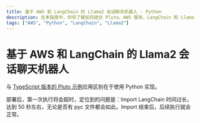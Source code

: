 ```yaml
---
title: 基于 AWS 和 LangChain 的 Llama2 会话聊天机器人 - Python
description: 在本指南中，你将了解如何结合 Pluto、AWS 服务、LangChain 和 Llama2 构建一个简易的会话型聊天机器人。
tags: ["AWS", "Python", "LangChain", "Llama2"]
---
```


# 基于 AWS 和 LangChain 的 Llama2 会话聊天机器人

与 [TypeScript 版本的 Pluto 示例](../langchain-llama2-chatbot-sagemaker/)应用区别在于使用 Python 实现。

部署后，第一次执行将会超时，定位到的问题是：Import LangChain 时间过长，达到 50 秒左右，无论是否有 pyc 文件都会如此。Import 结束后，后续执行就会正常。
